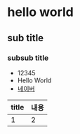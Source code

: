 # hello world
## sub title
### subsub title
* 12345
* Hello World
* [네이버](https://www.naver.com)

|title|내용|
|-----|----|
|1|2|